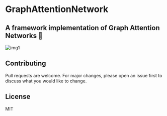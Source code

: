 # GraphAttentionNetwork


## A framework implementation of Graph Attention Networks :robot:

![img1](imgs/GAT.PNG)


## Contributing

Pull requests are welcome. For major changes, please open an issue first to discuss what you would like to change.

## License

MIT
